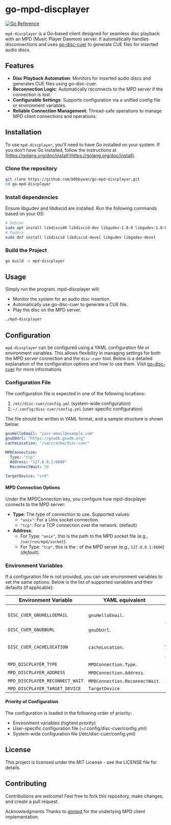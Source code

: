 # go-mpd-discplayer

[![Go Reference](https://pkg.go.dev/badge/github.com/b0bbywan/go-mpd-discplayer.svg)](https://pkg.go.dev/github.com/b0bbywan/go-mpd-discplayer)

`mpd-discplayer` is a Go-based client designed for seamless disc playback with an MPD (Music Player Daemon) server. It automatically handles disconnections and uses [go-disc-cuer](https://github.com/b0bbywan/go-disc-cuer/) to generate CUE files for inserted audio discs.


## Features

- **Disc Playback Automation**: Monitors for inserted audio discs and generates CUE files using go-disc-cuer.
- **Reconnection Logic**: Automatically reconnects to the MPD server if the connection is lost.
- **Configurable Settings**: Supports configuration via a unified config file or environment variables.
- **Reliable Connection Management**: Thread-safe operations to manage MPD client connections and operations.


## Installation

To use `mpd-discplayer`, you'll need to have Go installed on your system. If you don’t have Go installed, follow the instructions at [https://golang.org/doc/install](https://golang.org/doc/install).

### Clone the repository

```bash
git clone https://github.com/b0bbywan/go-mpd-discplayer.git
cd go-mpd-discplayer
```

### Install dependencies
Ensure libgudev and libdiscid are installed. Run the following commands based on your OS:

```bash
# Debian
sudo apt install libdiscid0 libdiscid-dev libgudev-1.0-0 libgudev-1.0-0-dev
# Fedora
sudo dnf install libdiscid libdiscid-devel libgudev libgudev-devel
```

### Build the Project
```bash
go build -o mpd-discplayer
```


## Usage

Simply run the program. mpd-discplayer will:

- Monitor the system for an audio disc insertion.
- Automatically use go-disc-cuer to generate a CUE file.
- Play the disc on the MPD server.

```bash
./mpd-discplayer
```


## Configuration

`mpd-discplayer` can be configured using a YAML configuration file or environment variables. This allows flexibility in managing settings for both the MPD server connection and the `disc-cuer` tool. Below is a detailed explanation of the configuration options and how to use them.
Visit [go-disc-cuer](https://github.com/b0bbywan/go-disc-cuer/) for more informations

### Configuration File

The configuration file is expected in one of the following locations:
1. `/etc/disc-cuer/config.yml` (system-wide configuration)
2. `~/.config/disc-cuer/config.yml` (user-specific configuration)

The file should be written in YAML format, and a sample structure is shown below:

```yaml
gnuHelloEmail: "your-email@example.com"
gnuDbUrl: "https://gnudb.gnudb.org"
cacheLocation: "/var/cache/disc-cuer"

MPDConnection:
  Type: "tcp"
  Address: "127.0.0.1:6600"
  ReconnectWait: 30

TargetDevice: "sr0"
```

#### MPD Connection Options
Under the MPDConnection key, you configure how mpd-discplayer connects to the MPD server:

- **Type**:
The type of connection to use. Supported values:
	- `"unix"`: For a Unix socket connection.
	- `"tcp"`: For a TCP connection over the network. (default)
- **Address**:
	- For Type: `"unix"`, this is the path to the MPD socket file (e.g., `/var/run/mpd/socket`).
	- For Type: `"tcp"`, this is the <hostname>:<port> of the MPD server (e.g., `127.0.0.1:6600`) *(default)*.

### Environment Variables

If a configuration file is not provided, you can use environment variables to set the same options. Below is the list of supported variables and their defaults (if applicable):

| Environment Variable           | YAML equivalent                          | Default Value                  |
|--------------------------------|--------------------------------------|--------------------------------|
| `DISC_CUER_GNUHELLOEMAIL`     | `gnuHelloEmail`.      | *(no default,  empty value disable the integration)*      |
| `DISC_CUER_GNUDBURL`          | `gnuDbUrl`.           | `http://gnudb.gnudb.org`    |
| `DISC_CUER_CACHELOCATION`     | `cacheLocation`.      | `/var/cache/disc-cuer` *for root* / `~/.cache/disc-cuer` *for standard users*      |
| `MPD_DISCPLAYER_TYPE`         | `MPDConnection.Type`. | `tcp`                        |
| `MPD_DISCPLAYER_ADDRESS`      | `MPDConnection.Address`. | `127.0.0.1:6600`   |
| `MPD_DISCPLAYER_RECONNECT_WAIT`      | `MPDConnection.ReconnectWait`. | `30` (in seconds)          |
| `MPD_DISCPLAYER_TARGET_DEVICE` | `TargetDevice` | `sr0`


#### Priority of Configuration
The configuration is loaded in the following order of priority:
- Environment variables (highest priority)
- User-specific configuration file (~/.config/disc-cuer/config.yml)
- System-wide configuration file (/etc/disc-cuer/config.yml)

## License
This project is licensed under the MIT License - see the LICENSE file for details.

## Contributing
Contributions are welcome! Feel free to fork this repository, make changes, and create a pull request.

Acknowledgments
Thanks to [gompd](https://github.com/fhs/gompd) for the underlying MPD client implementation.
